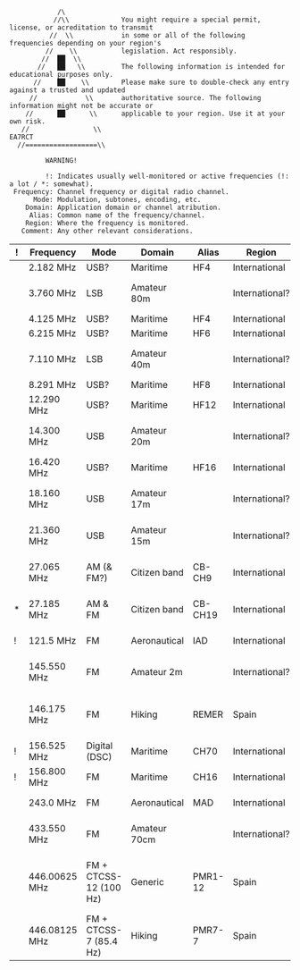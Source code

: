 ```
            /\
           //\\             You might require a special permit, license, or acreditation to transmit
          //  \\            in some or all of the following frequencies depending on your region's
         //    \\           legislation. Act responsibly.
        //  ██  \\
       //   ██   \\         The following information is intended for educational purposes only.
      //    ██    \\        Please make sure to double-check any entry against a trusted and updated
     //            \\       authoritative source. The following information might not be accurate or
    //      ██      \\      applicable to your region. Use it at your own risk.
   //                \\                                                                       EA7RCT
  //==================\\

         WARNING!
```

```
         !: Indicates usually well-monitored or active frequencies (!: a lot / *: somewhat).
 Frequency: Channel frequency or digital radio channel.
      Mode: Modulation, subtones, encoding, etc.
    Domain: Application domain or channel atribution.
     Alias: Common name of the frequency/channel.
    Region: Where the frequency is monitored.
   Comment: Any other relevant considerations.
```

| ! | Frequency     | Mode                   | Domain       | Alias   | Region         | Comment   |
| - | ------------- | ---------------------- | ------------ | ------- | -------------- | --------- |
|   | 2.182 MHz     | USB?                   | Maritime     | HF4     | International  |           |
|   | 3.760 MHz     | LSB                    | Amateur 80m  |         | International? | Not exlcusive, only recommended |
|   | 4.125 MHz     | USB?                   | Maritime     | HF4     | International  |           |
|   | 6.215 MHz     | USB?                   | Maritime     | HF6     | International  |           |
|   | 7.110 MHz     | LSB                    | Amateur 40m  |         | International? | Not exlcusive, only recommended |
|   | 8.291 MHz     | USB?                   | Maritime     | HF8     | International  |           |
|   | 12.290 MHz    | USB?                   | Maritime     | HF12    | International  |           |
|   | 14.300 MHz    | USB                    | Amateur 20m  |         | International? | Not exlcusive, only recommended |
|   | 16.420 MHz    | USB?                   | Maritime     | HF16    | International  |           |
|   | 18.160 MHz    | USB                    | Amateur 17m  |         | International? | Not exlcusive, only recommended |
|   | 21.360 MHz    | USB                    | Amateur 15m  |         | International? | Not exlcusive, only recommended |
|   | 27.065 MHz    | AM (& FM?)             | Citizen band | CB-CH9  | International  | Not exlcusive, only recommended |
| * | 27.185 MHz    | AM & FM                | Citizen band | CB-CH19 | International  | Road and trucker channel |
| ! | 121.5 MHz     | FM                     | Aeronautical | IAD     | International  | International Air Distress |
|   | 145.550 MHz   | FM                     | Amateur 2m   |         | International? | Not exlcusive, only recommended |
|   | 146.175 MHz   | FM                     | Hiking       | REMER   | Spain          | Red de radio emergencias del Ministerio del Interior |
| ! | 156.525 MHz   | Digital (DSC)          | Maritime     | CH70    | International  |           |
| ! | 156.800 MHz   | FM                     | Maritime     | CH16    | International  |           |
|   | 243.0 MHz     | FM                     | Aeronautical | MAD     | International  | Military Air Distress |
|   | 433.550 MHz   | FM                     | Amateur 70cm |         | International? | Not exlcusive, only recommended |
|   | 446.00625 MHz | FM + CTCSS-12 (100 Hz) | Generic      | PMR1-12 | Spain          | 1-12 = 112 = Spanish emergency phone number |
|   | 446.08125 MHz | FM + CTCSS-7 (85.4 Hz) | Hiking       | PMR7-7  | Spain          |           |



